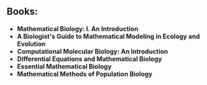 <h2> Books: </h2>

<ul>
<li><b><a target="_blank" href="https://github.com/manjunath5496/Mathematical-Biology-Books/blob/master/mp(1).pdf" style="text-decoration:none;">Mathematical Biology: I. An Introduction</a></b></li>
                                <li><b><a target="_blank" href="https://github.com/manjunath5496/Mathematical-Biology-Books/blob/master/mp(2).pdf" style="text-decoration:none;">A Biologist's Guide to Mathematical Modeling in Ecology and Evolution</a></b></li>
                                <li><b><a target="_blank" href="https://github.com/manjunath5496/Mathematical-Biology-Books/blob/master/mp(3).pdf" style="text-decoration:none;">Computational Molecular Biology: An Introduction</a></b></li>
 <li><b><a target="_blank" href="https://github.com/manjunath5496/Mathematical-Biology-Books/blob/master/mp(4).pdf" style="text-decoration:none;">Differential Equations and Mathematical Biology </a></b></li>                              
<li><b><a target="_blank" href="https://github.com/manjunath5496/Mathematical-Biology-Books/blob/master/mp(5).pdf" style="text-decoration:none;">Essential Mathematical Biology</a></b></li>
                                
 <li><b><a target="_blank" href="https://github.com/manjunath5496/Mathematical-Biology-Books/blob/master/mp(6).pdf" style="text-decoration:none;">Mathematical Methods of Population Biology</a></b></li>
 </ul>
